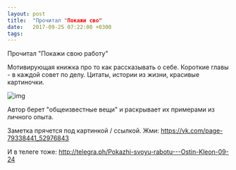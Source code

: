```yaml
---
layout: post
title:  "Прочитал "Покажи сво"
date:   2017-09-25 07:22:00 +0300
tags:   
---
```


Прочитал "Покажи свою работу"

 Мотивирующая книжка про то как рассказывать о себе. Короткие главы - в каждой совет по делу. Цитаты, истории из жизни, красивые картиночки.

![img](https://pp.userapi.com/c639831/v639831786/4bc76/gn6Ndm8jDrA.jpg)

<!--excerpt-->

 Автор берет "общеизвестные вещи" и раскрывает их примерами из личного опыта.

 Заметка прячется под картинкой / ссылкой. Жми: https://vk.com/page-79338441_52976843

 И в телеге тоже: http://telegra.ph/Pokazhi-svoyu-rabotu---Ostin-Kleon-09-24
